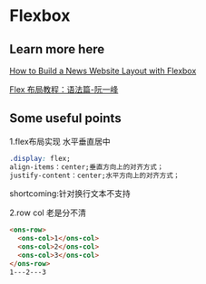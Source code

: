 # Flexbox

## Learn more here

[How to Build a News Website Layout with Flexbox](https://webdesign.tutsplus.com/tutorials/how-to-build-a-news-website-layout-with-flexbox--cms-26611)

[Flex 布局教程：语法篇-阮一峰](http://www.ruanyifeng.com/blog/2015/07/flex-grammar.html)

## Some useful points

1.flex布局实现 水平垂直居中

```css
.display: flex;
align-items：center;垂直方向上的对齐方式；
justify-content：center;水平方向上的对齐方式；
```

shortcoming:针对换行文本不支持

2.row col 老是分不清

```html
<ons-row>
  <ons-col>1</ons-col>
  <ons-col>2</ons-col>
  <ons-col>3</ons-col>
</ons-row>
1---2---3
```
